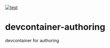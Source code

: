 [![test](https://github.com/ks6088ts-labs/devcontainer-authoring/actions/workflows/test.yml/badge.svg?branch=main)](https://github.com/ks6088ts-labs/devcontainer-authoring/actions/workflows/test.yml?query=branch%3Amain)

# devcontainer-authoring
devcontainer for authoring
